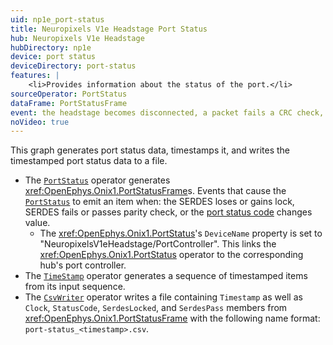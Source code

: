 ```yaml
---
uid: np1e_port-status
title: Neuropixels V1e Headstage Port Status
hub: Neuropixels V1e Headstage
hubDirectory: np1e
device: port status
deviceDirectory: port-status
features: |
    <li>Provides information about the status of the port.</li>
sourceOperator: PortStatus
dataFrame: PortStatusFrame
event: the headstage becomes disconnected, a packet fails a CRC check, etc.
noVideo: true
---
```


This graph generates port status data, timestamps it, and writes the timestamped port status data to a file.

- The [`PortStatus`](xref:OpenEphys.Onix1.PortStatus) operator generates <xref:OpenEphys.Onix1.PortStatusFrame>s. Events that cause the [`PortStatus`](xref:OpenEphys.Onix1.PortStatus) to emit an item when: the SERDES loses or gains lock, SERDES fails or passes parity check, or the [port status code](xref:OpenEphys.Onix1.PortStatusCode) changes value. 
    - The <xref:OpenEphys.Onix1.PortStatus>'s `DeviceName` property is set to "NeuropixelsV1eHeadstage/PortController". This links the <xref:OpenEphys.Onix1.PortStatus> operator to the corresponding hub's port controller. 
- The [`TimeStamp`](https://bonsai-rx.org/docs/api/Bonsai.Reactive.Timestamp.html) operator generates a sequence of timestamped items from its input sequence.
- The [`CsvWriter`](https://bonsai-rx.org/docs/api/Bonsai.IO.CsvWriter.html) operator writes a file containing `Timestamp` as well as `Clock`, `StatusCode`, `SerdesLocked`, and `SerdesPass` members from <xref:OpenEphys.Onix1.PortStatusFrame> with the following name format: `port-status_<timestamp>.csv`.